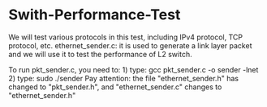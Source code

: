 Swith-Performance-Test
======================
We will test various protocols in this test, including IPv4 protocol, TCP protocol, etc. 
ethernet_sender.c: it is used to generate a link layer packet and we will use it to test the performance of L2 switch.

To run pkt_sender.c, you need to: 1) type: gcc pkt_sender.c -o sender -lnet
                                  2) type: sudo ./sender
Pay attention: the file "ethernet_sender.h" has changed to "pkt_sender.h", and "ethernet_sender.c" changes to "ethernet_sender.h" 
